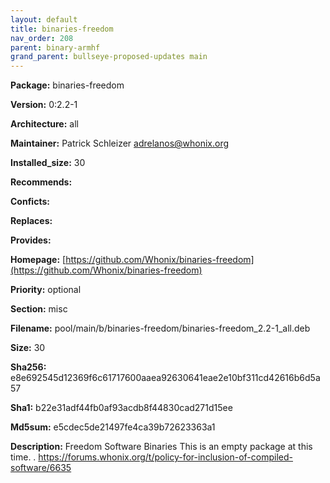```yaml
---
layout: default
title: binaries-freedom
nav_order: 208
parent: binary-armhf
grand_parent: bullseye-proposed-updates main
---
```


**Package:** binaries-freedom

**Version:** 0:2.2-1

**Architecture:**  all

**Maintainer:**  Patrick Schleizer <adrelanos@whonix.org>

**Installed_size:**  30

**Recommends:**  

**Conficts:**  

**Replaces:**  

**Provides:**  

**Homepage:**  [https://github.com/Whonix/binaries-freedom](https://github.com/Whonix/binaries-freedom)

**Priority:**  optional

**Section:** misc

**Filename:**  pool/main/b/binaries-freedom/binaries-freedom_2.2-1_all.deb

**Size:**  30

**Sha256:**  e8e692545d12369f6c61717600aaea92630641eae2e10bf311cd42616b6d5a57

**Sha1:**  b22e31adf44fb0af93acdb8f44830cad271d15ee

**Md5sum:**  e5cdec5de21497fe4ca39b72623363a1

**Description:** Freedom Software Binaries
 This is an empty package at this time.
 .
 https://forums.whonix.org/t/policy-for-inclusion-of-compiled-software/6635


